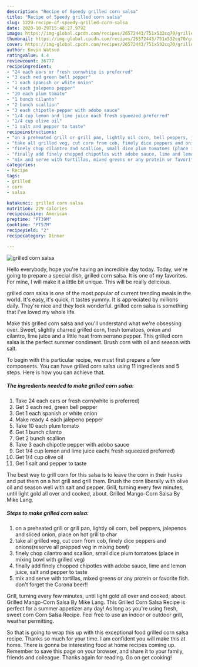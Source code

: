 ```yaml
---
description: "Recipe of Speedy grilled corn salsa"
title: "Recipe of Speedy grilled corn salsa"
slug: 1229-recipe-of-speedy-grilled-corn-salsa
date: 2020-10-29T15:48:27.979Z
image: https://img-global.cpcdn.com/recipes/26572443/751x532cq70/grilled-corn-salsa-recipe-main-photo.jpg
thumbnail: https://img-global.cpcdn.com/recipes/26572443/751x532cq70/grilled-corn-salsa-recipe-main-photo.jpg
cover: https://img-global.cpcdn.com/recipes/26572443/751x532cq70/grilled-corn-salsa-recipe-main-photo.jpg
author: Kevin Watson
ratingvalue: 4.4
reviewcount: 36777
recipeingredient:
- "24 each ears or fresh cornwhite is preferred"
- "3 each red green bell pepper"
- "1 each spanish or white onion"
- "4 each jalepeno pepper"
- "10 each plum tomato"
- "1 bunch cilanto"
- "2 bunch scallion"
- "3 each chipotle pepper with adobo sauce"
- "1/4 cup lemon and lime juice each fresh squeezed preferred"
- "1/4 cup olive oil"
- "1 salt and pepper to taste"
recipeinstructions:
- "on a preheated grill or grill pan, lightly oil corn, bell peppers, jalepenos and sliced onion, place on hot grill to char"
- "take all grilled veg, cut corn from cob, finely dice peppers and onions(reserve all prepped veg in mixing bowl)"
- "finely chop cilantro and scallion, small dice plum tomatoes (place in mixing bowl with grilled veg)"
- "finally add finely chopped chipotles with adobe sauce, lime and lemon juice, salt and pepper to taste"
- "mix and serve with tortillas, mixed greens or any protein or favorite fish. don&#39;t forget the Corona beer!!"
categories:
- Recipe
tags:
- grilled
- corn
- salsa

katakunci: grilled corn salsa 
nutrition: 229 calories
recipecuisine: American
preptime: "PT39M"
cooktime: "PT57M"
recipeyield: "2"
recipecategory: Dinner

---
```



![grilled corn salsa](https://img-global.cpcdn.com/recipes/26572443/751x532cq70/grilled-corn-salsa-recipe-main-photo.jpg)

Hello everybody, hope you're having an incredible day today. Today, we're going to prepare a special dish, grilled corn salsa. It is one of my favorites. For mine, I will make it a little bit unique. This will be really delicious.

grilled corn salsa is one of the most popular of current trending meals in the world. It's easy, it's quick, it tastes yummy. It is appreciated by millions daily. They're nice and they look wonderful. grilled corn salsa is something that I've loved my whole life.

Make this grilled corn salsa and you&#39;ll understand what we&#39;re obsessing over. Sweet, slightly charred grilled corn, fresh tomatoes, onion and cilantro, lime juice and a little heat from serrano pepper. This grilled corn salsa is the perfect summer condiment. Brush corn with oil and season with salt.


To begin with this particular recipe, we must first prepare a few components. You can have grilled corn salsa using 11 ingredients and 5 steps. Here is how you can achieve that.

<!--inarticleads1-->

##### The ingredients needed to make grilled corn salsa:

1. Take 24 each ears or fresh corn(white is preferred)
1. Get 3 each red, green bell pepper
1. Get 1 each spanish or white onion
1. Make ready 4 each jalepeno pepper
1. Take 10 each plum tomato
1. Get 1 bunch cilanto
1. Get 2 bunch scallion
1. Take 3 each chipotle pepper with adobo sauce
1. Get 1/4 cup lemon and lime juice each( fresh squeezed preferred)
1. Get 1/4 cup olive oil
1. Get 1 salt and pepper to taste


The best way to grill corn for this salsa is to leave the corn in their husks and put them on a hot grill and grill them. Brush the corn liberally with olive oil and season well with salt and pepper. Grill, turning every few minutes, until light gold all over and cooked, about. Grilled Mango-Corn Salsa By Mike Lang. 

<!--inarticleads2-->

##### Steps to make grilled corn salsa:

1. on a preheated grill or grill pan, lightly oil corn, bell peppers, jalepenos and sliced onion, place on hot grill to char
1. take all grilled veg, cut corn from cob, finely dice peppers and onions(reserve all prepped veg in mixing bowl)
1. finely chop cilantro and scallion, small dice plum tomatoes (place in mixing bowl with grilled veg)
1. finally add finely chopped chipotles with adobe sauce, lime and lemon juice, salt and pepper to taste
1. mix and serve with tortillas, mixed greens or any protein or favorite fish. don&#39;t forget the Corona beer!!


Grill, turning every few minutes, until light gold all over and cooked, about. Grilled Mango-Corn Salsa By Mike Lang. This Grilled Corn Salsa Recipe is perfect for a summer appetizer any day! As long as you&#39;re using fresh, sweet corn Corn Salsa Recipe. Feel free to use an indoor or outdoor grill, weather permitting. 

So that is going to wrap this up with this exceptional food grilled corn salsa recipe. Thanks so much for your time. I am confident you will make this at home. There is gonna be interesting food at home recipes coming up. Remember to save this page on your browser, and share it to your family, friends and colleague. Thanks again for reading. Go on get cooking!
